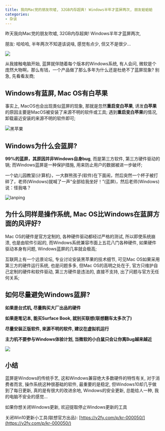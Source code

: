 ```yaml
---
title: 我向Mac党的朋友吹嘘, 32GB内存超爽! Windows半年才蓝屏两次, 朋友蛤蛤蛤
categories:
- 杂谈
---
```



昨天我向Mac党的朋友吹嘘, 32GB内存超爽! Windows半年才蓝屏两次, 

朋友: 哈哈哈, 半年两次不知道该说啥, 感觉有点少, 但又不是很少...



![](https://v2fy.com/asset/0i/jikemiji/jikemiji-md/kr-000128.assets/win10-2k.png)

从我接触电脑开始, 蓝屏就伴随着每个版本的Windows系统, 有人会问, 微软是个庞然大物啊，那么有钱，一个产品做了那么多年为什么还是杜绝不了蓝屏现象? 别急, 先看看友商;

## Windows有蓝屏, Mac OS有白苹果

事实上, MacOS也会出现类似蓝屏的现象, 那就是忽然**重启变白苹果**, 诱发**白苹果**的原因主要是MacOS被安装了来源不明的软件或工具; 遇到**重启变白苹果**的情况, 卸载最近安装的来源不明的软件即可;



![黑苹果](https://v2fy.com/asset/0i/jikemiji/jikemiji-md/kr-000128.assets/Hackintosh.jpg!760)


## Windows为什么会蓝屏?


**99%的蓝屏，其原因并非Windows自身bug**, 而是第三方软件, 第三方硬件驱动的锅; 而Windows蓝屏是一种保护措施, 用来防止用户的数据被进一步破坏;

一个幼儿园教室(计算机)，一大群熊孩子(软件)在下面闹，然后突然一个杯子被打碎了，老师(Windows)就喊了一声“全部给我坐好！”(蓝屏)，然后老师(Windows)说：怪我咯？



![lanping](https://v2fy.com/asset/0i/jikemiji/jikemiji-md/kr-000128.assets/lanping.png)

## 为什么同样是操作系统, Mac OS比Windows在蓝屏方面的风评好?

Mac OS的硬件是官方定制的, 各种硬件驱动都经过严格的测试, 所以即使系统崩溃, 也是由软件引起的, 而Windows系统兼容市面上五花八门各种硬件, 如果硬件驱动本身有问题, Windows蓝屏的几率就会极高;

互联网上有一个远景论坛, 专业讨论安装黑苹果的技术细节, 可见Mac OS如果采用第三方的硬件运行系统, 也是问题多多, 但Mac OS的高明之处在于, 官方只维护自己定制的硬件和软件驱动, 第三方硬件是违法的, 直接不支持, 出了问题与官方无任何关系;



## 如何尽量避免Windows蓝屏?

**如果是台式机, 尽量购买大厂出品的硬件**

**如果是笔记本, 能买Surface Book, 就别买联想(联想翻车太多次了)**

**尽量安装正版软件, 来源不明的软件, 建议在虚拟机运行**

**主力机不要参与Windows体验计划, 当微软的小白鼠只会让你离Bug越来越近**



![](https://v2fy.com/asset/0i/jikemiji/jikemiji-md/kr-000128.assets/%E6%9E%84%E5%BB%BA%E5%92%8C%E5%88%9B%E5%BB%BAWindows%2010%208k%E7%94%B5%E8%84%91%E5%A3%81%E7%BA%B8_%E5%BD%BC%E5%B2%B8%E5%9B%BE%E7%BD%91.jpg)





## 小结


蓝屏是Windows的传统手艺, 这和Windows兼容绝大多数硬件的特性有关, 对于消费者而言, 操作系统这种很基础的软件, 最重要的是稳定, 但Windows10却几乎做到了每日更新, 真的是有很大的改进余地, Windows的安全更新, 总能给人一种, 我的电脑不安全的感觉...

如果你想关闭Windows更新, 欢迎提取停止Windows更新的工具

关闭Win10更新小工具(联想官方出品): [https://v2fy.com/p/kr-000050/](https://v2fy.com/p/kr-000050/)









